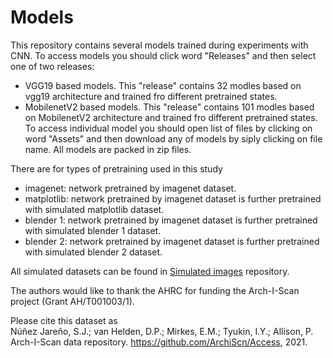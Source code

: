 # Models

This repository contains several models trained during experiments with CNN.
To access models you should click word "Releases" and then select one of two releases:
* VGG19 based models. This "release" contains 32 modles based on vgg19 architecture and trained fro different pretrained states.
* MobilenetV2 based models. This "release" contains 101 modles based on MobilenetV2 architecture and trained fro different pretrained states.
To access individual model you should open list of files by clicking on word "Assets" and then download any of models by siply clicking on file name. All models are packed in zip files.

There are for types of pretraining used in this study
* imagenet: network pretrained by imagenet dataset.
* matplotlib: network pretrained by imagenet dataset is further pretrained with simulated matplotlib dataset.
* blender 1: network pretrained by imagenet dataset is further pretrained with simulated blender 1 dataset.
* blender 2: network pretrained by imagenet dataset is further pretrained with simulated blender 2 dataset.

All simulated datasets can be found in [Simulated images](https://github.com/ArchiScn/Simulated_images) repository.

The authors would like to thank the AHRC for funding the Arch-I-Scan project (Grant AH/T001003/1).

Please cite this dataset as<br>
Núñez Jareño, S.J.; van Helden, D.P.; Mirkes, E.M.; Tyukin, I.Y.; Allison, P. Arch-I-Scan data repository. https://github.com/ArchiScn/Access, 2021.
